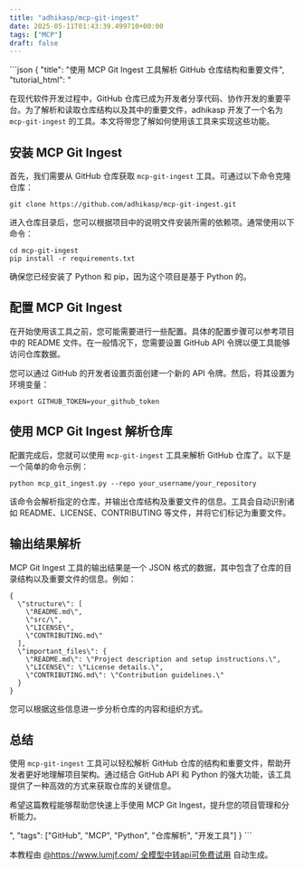 ```yaml
---
title: "adhikasp/mcp-git-ingest"
date: 2025-05-11T01:43:39.499710+00:00
tags: ["MCP"]
draft: false
---
```


<p>```json
{
  "title": "使用 MCP Git Ingest 工具解析 GitHub 仓库结构和重要文件",
  "tutorial_html": "<p>在现代软件开发过程中，GitHub 仓库已成为开发者分享代码、协作开发的重要平台。为了解析和读取仓库结构以及其中的重要文件，adhikasp 开发了一个名为 <code>mcp-git-ingest</code> 的工具。本文将带您了解如何使用该工具来实现这些功能。</p><h2>安装 MCP Git Ingest</h2><p>首先，我们需要从 GitHub 仓库获取 <code>mcp-git-ingest</code> 工具。可通过以下命令克隆仓库：</p><pre><code>git clone https://github.com/adhikasp/mcp-git-ingest.git</code></pre><p>进入仓库目录后，您可以根据项目中的说明文件安装所需的依赖项。通常使用以下命令：</p><pre><code>cd mcp-git-ingest<br>pip install -r requirements.txt</code></pre><p>确保您已经安装了 Python 和 pip，因为这个项目是基于 Python 的。</p><h2>配置 MCP Git Ingest</h2><p>在开始使用该工具之前，您可能需要进行一些配置。具体的配置步骤可以参考项目中的 README 文件。在一般情况下，您需要设置 GitHub API 令牌以便工具能够访问仓库数据。</p><p>您可以通过 GitHub 的开发者设置页面创建一个新的 API 令牌。然后，将其设置为环境变量：</p><pre><code>export GITHUB_TOKEN=your_github_token</code></pre><h2>使用 MCP Git Ingest 解析仓库</h2><p>配置完成后，您就可以使用 <code>mcp-git-ingest</code> 工具来解析 GitHub 仓库了。以下是一个简单的命令示例：</p><pre><code>python mcp_git_ingest.py --repo your_username/your_repository</code></pre><p>该命令会解析指定的仓库，并输出仓库结构及重要文件的信息。工具会自动识别诸如 README、LICENSE、CONTRIBUTING 等文件，并将它们标记为重要文件。</p><h2>输出结果解析</h2><p>MCP Git Ingest 工具的输出结果是一个 JSON 格式的数据，其中包含了仓库的目录结构以及重要文件的信息。例如：</p><pre><code>{<br>  \"structure\": [<br>    \"README.md\",<br>    \"src/\",<br>    \"LICENSE\",<br>    \"CONTRIBUTING.md\"<br>  ],<br>  \"important_files\": {<br>    \"README.md\": \"Project description and setup instructions.\",<br>    \"LICENSE\": \"License details.\",<br>    \"CONTRIBUTING.md\": \"Contribution guidelines.\"<br>  }<br>}</code></pre><p>您可以根据这些信息进一步分析仓库的内容和组织方式。</p><h2>总结</h2><p>使用 <code>mcp-git-ingest</code> 工具可以轻松解析 GitHub 仓库的结构和重要文件，帮助开发者更好地理解项目架构。通过结合 GitHub API 和 Python 的强大功能，该工具提供了一种高效的方式来获取仓库的关键信息。</p><p>希望这篇教程能够帮助您快速上手使用 MCP Git Ingest，提升您的项目管理和分析能力。</p>",
  "tags": ["GitHub", "MCP", "Python", "仓库解析", "开发工具"]
}
```</p><p>本教程由 <a href="https://www.lumjf.com/" target="_blank">@https://www.lumjf.com/ 全模型中转api可免费试用</a> 自动生成。</p>